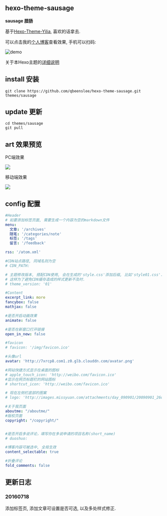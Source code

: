 hexo-theme-sausage
---
**sausage 腊肠**

基于[Hexo-Theme-Yilia](https://github.com/litten/hexo-theme-yilia), 喜欢的话拿去.

可以点击我的[个人博客](http://qbeenslee.com)查看效果, 手机可以扫码:

![demo](https://raw.githubusercontent.com/qbeenslee/ART/master/hexo-theme-sausage/03152016202908.png)


关于本Hexo主题的[详细说明](http://qbeenslee.com/article/hexo-theme-sausage-help/)


## install 安装

```
git clone https://github.com/qbeenslee/hexo-theme-sausage.git themes/sausage
```

## update 更新

```
cd themes/sausage
git pull
```
## art 效果预览

PC端效果

![](https://raw.githubusercontent.com/qbeenslee/ART/master/hexo-theme-sausage/03152016202909.png)

移动端效果

![](https://raw.githubusercontent.com/qbeenslee/ART/master/hexo-theme-sausage/03152016202907.png)


## config 配置

``` yaml
#Header
# 如要添加标签页面, 需要生成一个内容为空的markdown文件
menu:
  文章: '/archives'
  随笔: '/categories/note'
  标签: '/tags'
  留言: '/feedback'

rss: '/atom.xml'

#CDN站点路径, 同域名则为空
# CDN_PATH:

# 主题修改版本, 搭配CDN使用, 会在生成的'style.css'添加后缀, 比如'style01.css'.
# 这样为了避免CDN缓存造成的样式更新不及时.
# theme_version: '01'

#Content
excerpt_link: more
fancybox: false
mathjax: false

#是否开启动画效果
animate: false

#是否在新窗口打开链接
open_in_new: false

#favicon
# favicon: '/img/favicon.ico'

#头像url
avatar: 'http://7xrcp8.com1.z0.glb.clouddn.com/avatar.png'

#网站快捷方式显示在桌面的图标
# apple_touch_icon: 'http://weibo.com/favicon.ico'
#显示在网页标题栏的网站图标
# shortcut_icon: 'http://weibo.com/favicon.ico'

# 现在左侧栏底部的图案
# logo: 'http://images.missyuan.com/attachments/day_090901/20090901_26d53fd68595b3773beaH7sYHt89zOHT.png'

#关于我页面
aboutme: "/aboutme/"
#版权页面
copyright: "/copyright/"


#是否开启多说评论，填写你在多说申请的项目名称(short_name)
# duoshuo: 

#博客内容可被选中, 全局生效
content_selectable: true

#折叠评论
fold_comments: false
```

## 更新日志

### 20160718

添加标签页, 添加文章可设置是否可选, 以及多处样式修正.
